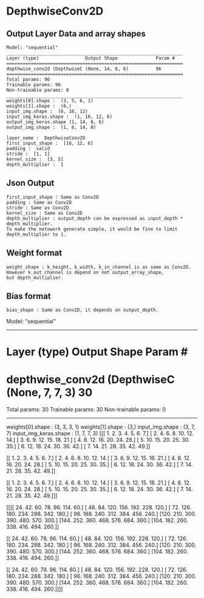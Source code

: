 # DepthwiseConv2D

## Output Layer Data and array shapes

    Model: "sequential"
    _________________________________________________________________
    Layer (type)                 Output Shape              Param #   
    =================================================================
    depthwise_conv2d (DepthwiseC (None, 14, 8, 6)          96        
    =================================================================
    Total params: 96
    Trainable params: 96
    Non-trainable params: 0
    _________________________________________________________________
    weights[0].shape :  (3, 5, 6, 1)
    weights[1].shape :  (6,)
    input_img.shape :  (6, 16, 12)
    input_img_keras.shape :  (1, 16, 12, 6)
    output_img_keras.shape (1, 14, 8, 6)
    output_img.shape :  (1, 6, 14, 8)
    
    layer_name :  DepthwiseConv2D
    first_input_shape :  [16, 12, 6]
    padding :  valid
    stride :  [1, 1]
    kernel_size :  [3, 5]
    depth_multiplier :  1

## Json Output

    first_input_shape : Same as Conv2D
    padding : Same as Conv2D
    stride : Same as Conv2D
    kernel_size : Same as Conv2D
    depth_multiplier : output_depth can be expressed as input_depth * depth_multiplier.  
    To make the netowork generate simple, it would be fine to limit depth_multiplier to 1.  

## Weight format

    weight_shape : k_height, k_width, k_in_channel is as same as Conv2D.  
    However k_out_channel is depend on not output_array_shape,  
    but depth_multiplier.  

## Bias format

    bias_shape : Same as Conv2D, it depends on output_depth.


Model: "sequential"
_________________________________________________________________
Layer (type)                 Output Shape              Param #   
=================================================================
depthwise_conv2d (DepthwiseC (None, 7, 7, 3)           30        
=================================================================
Total params: 30
Trainable params: 30
Non-trainable params: 0
_________________________________________________________________
weights[0].shape :  (3, 3, 3, 1)
weights[1].shape :  (3,)
input_img.shape :  (3, 7, 7)
input_img_keras.shape :  (1, 7, 7, 3)
[[[ 1.  2.  3.  4.  5.  6.  7.]
  [ 2.  4.  6.  8. 10. 12. 14.]
  [ 3.  6.  9. 12. 15. 18. 21.]
  [ 4.  8. 12. 16. 20. 24. 28.]
  [ 5. 10. 15. 20. 25. 30. 35.]
  [ 6. 12. 18. 24. 30. 36. 42.]
  [ 7. 14. 21. 28. 35. 42. 49.]]

 [[ 1.  2.  3.  4.  5.  6.  7.]
  [ 2.  4.  6.  8. 10. 12. 14.]
  [ 3.  6.  9. 12. 15. 18. 21.]
  [ 4.  8. 12. 16. 20. 24. 28.]
  [ 5. 10. 15. 20. 25. 30. 35.]
  [ 6. 12. 18. 24. 30. 36. 42.]
  [ 7. 14. 21. 28. 35. 42. 49.]]

 [[ 1.  2.  3.  4.  5.  6.  7.]
  [ 2.  4.  6.  8. 10. 12. 14.]
  [ 3.  6.  9. 12. 15. 18. 21.]
  [ 4.  8. 12. 16. 20. 24. 28.]
  [ 5. 10. 15. 20. 25. 30. 35.]
  [ 6. 12. 18. 24. 30. 36. 42.]
  [ 7. 14. 21. 28. 35. 42. 49.]]]

[[[[ 24.  42.  60.  78.  96. 114.  60.]
   [ 48.  84. 120. 156. 192. 228. 120.]
   [ 72. 126. 180. 234. 288. 342. 180.]
   [ 96. 168. 240. 312. 384. 456. 240.]
   [120. 210. 300. 390. 480. 570. 300.]
   [144. 252. 360. 468. 576. 684. 360.]
   [104. 182. 260. 338. 416. 494. 260.]]

  [[ 24.  42.  60.  78.  96. 114.  60.]
   [ 48.  84. 120. 156. 192. 228. 120.]
   [ 72. 126. 180. 234. 288. 342. 180.]
   [ 96. 168. 240. 312. 384. 456. 240.]
   [120. 210. 300. 390. 480. 570. 300.]
   [144. 252. 360. 468. 576. 684. 360.]
   [104. 182. 260. 338. 416. 494. 260.]]

  [[ 24.  42.  60.  78.  96. 114.  60.]
   [ 48.  84. 120. 156. 192. 228. 120.]
   [ 72. 126. 180. 234. 288. 342. 180.]
   [ 96. 168. 240. 312. 384. 456. 240.]
   [120. 210. 300. 390. 480. 570. 300.]
   [144. 252. 360. 468. 576. 684. 360.]
   [104. 182. 260. 338. 416. 494. 260.]]]]

